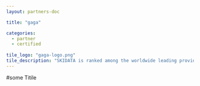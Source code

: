 ```yaml
---
layout: partners-doc

title: "gaga"

categories: 
  - partner
  - certified
  
tile_logo: "gaga-logo.png"
tile_description: "SKIDATA is ranked among the worldwide leading providers of access solutions and visitor management. With a focus on supporting operators of stadiums and arenas, SKIDATA works with clients during the entire workflow of…"
---
```


#some Titile